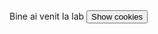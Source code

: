 <script> 
document.cookie = "session= test GDPR";
 document.cookie = "username=Daniela Birsan"; 
 document.cookie = "favorite_task=collect Data";

 function alertCookie() 
 { 
 alert(document.cookie);
 } 
 
 </script> 
 
 
 <body>
 Bine ai venit la lab 
 <button onclick="alertCookie()">Show cookies</button>
</body>
